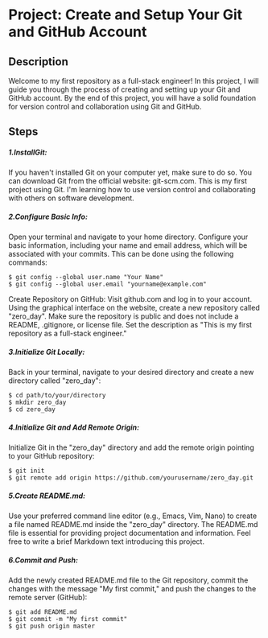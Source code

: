# Project: Create and Setup Your Git and GitHub Account

<h2>Description</h2>

Welcome to my first repository as a full-stack engineer! In this project, I will guide you through the process of creating and setting up your Git and GitHub account. By the end of this project, you will have a solid foundation for version control and collaboration using Git and GitHub.

<h2>Steps</h2>

<h5>1.InstallGit:</h5> If you haven't installed Git on your computer yet, make sure to do so. You can download Git from the official website: git-scm.com.
This is my first project using Git. I'm learning how to use version control and collaborating with others on software development.

<h5>2.Configure Basic Info:</h5> Open your terminal and navigate to your home directory. Configure your basic information, including your name and email address, which will be associated with your commits. This can be done using the following commands:

~~~
$ git config --global user.name "Your Name"
$ git config --global user.email "yourname@example.com"
~~~

Create Repository on GitHub: Visit github.com and log in to your account. Using the graphical interface on the website, create a new repository called "zero_day". Make sure the repository is public and does not include a README, .gitignore, or license file. Set the description as "This is my first repository as a full-stack engineer."

<h5>3.Initialize Git Locally:</h5> Back in your terminal, navigate to your desired directory and create a new directory called "zero_day":

~~~
$ cd path/to/your/directory
$ mkdir zero_day
$ cd zero_day
~~~

<h5>4.Initialize Git and Add Remote Origin:</h5> Initialize Git in the "zero_day" directory and add the remote origin pointing to your GitHub repository:

~~~
$ git init
$ git remote add origin https://github.com/yourusername/zero_day.git
~~~

<h5>5.Create README.md:</h5> Use your preferred command line editor (e.g., Emacs, Vim, Nano) to create a file named README.md inside the "zero_day" directory. The README.md file is essential for providing project documentation and information. Feel free to write a brief Markdown text introducing this project.

<h5>6.Commit and Push:</h5> Add the newly created README.md file to the Git repository, commit the changes with the message "My first commit," and push the changes to the remote server (GitHub):

~~~
$ git add README.md
$ git commit -m "My first commit"
$ git push origin master
~~~
